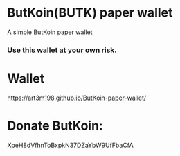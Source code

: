 # ButKoin(BUTK) paper wallet
A simple ButKoin paper wallet

### Use this wallet at your own risk.

# Wallet
https://art3m198.github.io/ButKoin-paper-wallet/

# Donate ButKoin: 
XpeH8dVfhnToBxpkN37DZaYbW9UfFbaCfA
